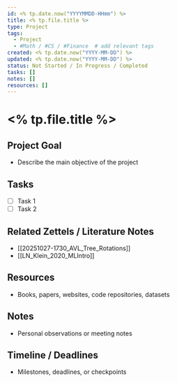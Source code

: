 ```yaml
---
id: <% tp.date.now("YYYYMMDD-HHmm") %>
title: <% tp.file.title %>
type: Project
tags:
  - Project
  - #Math / #CS / #Finance  # add relevant tags
created: <% tp.date.now("YYYY-MM-DD") %>
updated: <% tp.date.now("YYYY-MM-DD") %>
status: Not Started / In Progress / Completed
tasks: []
notes: []
resources: []
---
```


# <% tp.file.title %>

## Project Goal
- Describe the main objective of the project

## Tasks
- [ ] Task 1
- [ ] Task 2

## Related Zettels / Literature Notes
- [[20251027-1730_AVL_Tree_Rotations]]
- [[LN_Klein_2020_MLIntro]]

## Resources
- Books, papers, websites, code repositories, datasets

## Notes
- Personal observations or meeting notes

## Timeline / Deadlines
- Milestones, deadlines, or checkpoints